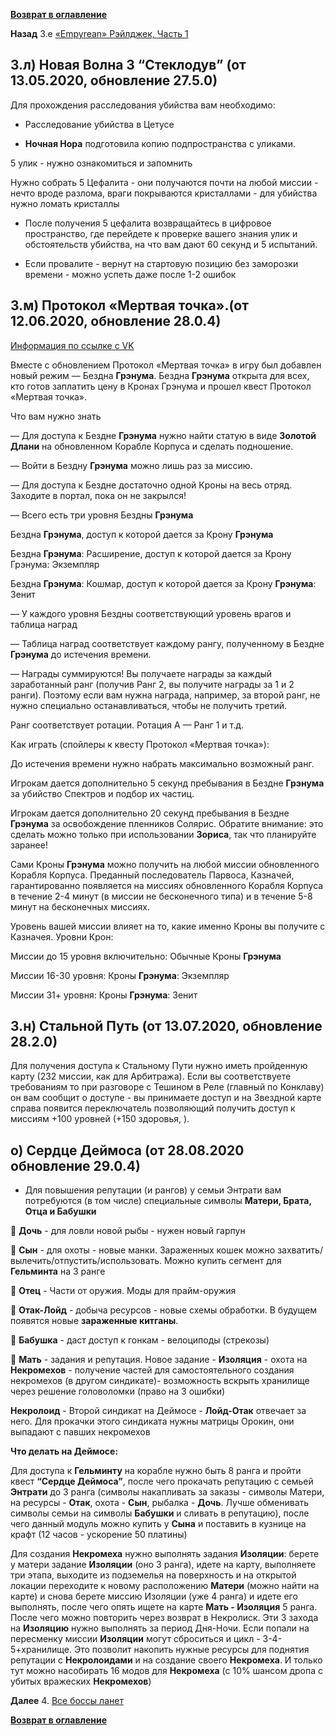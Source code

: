 **[Возврат в оглавление](index.md)**

**Назад** 3.е [«Empyrean» Рэйлджек, Часть 1](03_f.md)



## 3.л) Новая Волна 3 “Стеклодув” (от 13.05.2020, обновление 27.5.0)

Для прохождения расследования убийства вам необходимо:

- Расследование убийства в Цетусе

- **Ночная Нора** подготовила копию подпространства с уликами. 

5 улик - нужно ознакомиться и запомнить

Нужно собрать 5 Цефалита - они получаются почти на любой миссии - нечто вроде разлома, враги покрываются кристаллами - для убийства нужно ломать кристаллы

- После получения 5 цефалита возвращайтесь в цифровое пространство, где перейдете к проверке вашего знания улик и обстоятельств убийства, на что вам дают 60 секунд и 5 испытаний.

- Если провалите - вернут на стартовую позицию без заморозки времени - можно успеть даже после 1-2 ошибок


## 3.м) Протокол «Мертвая точка».(от 12.06.2020, обновление 28.0.4)

[Информация по ссылке с VK](https://vk.com/@wisoru-spoiler-tablicy-nagrad-i-shansa-vypadeniya-dlya-novogo-rezhi)

Вместе с обновлением Протокол «Мертвая точка» в игру был добавлен новый режим — Бездна **Грэнума**. Бездна **Грэнума** открыта для всех, кто готов заплатить цену в Кронах Грэнума и прошел квест Протокол «Мертвая точка».

Что вам нужно знать

— Для доступа к Бездне **Грэнума** нужно найти статую в виде **Золотой Длани** на обновленном Корабле Корпуса и сделать подношение.

— Войти в Бездну **Грэнума** можно лишь раз за миссию.

— Для доступа к Бездне достаточно одной Кроны на весь отряд. Заходите в портал, пока он не закрылся!

— Всего есть три уровня Бездны **Грэнума**

Бездна **Грэнума**, доступ к которой дается за Крону **Грэнума**

Бездна **Грэнума**: Расширение, доступ к которой дается за Крону Грэнума: Экземпляр

Бездна **Грэнума**: Кошмар, доступ к которой дается за Крону **Грэнума**: Зенит

— У каждого уровня Бездны соответствующий уровень врагов и таблица наград

— Таблица наград соответствует каждому рангу, полученному в Бездне **Грэнума** до истечения времени.

— Награды суммируются! Вы получаете награды за каждый заработанный ранг (получив Ранг 2, вы получите награды за 1 и 2 ранги). Поэтому если вам нужна награда, например, за второй ранг, не нужно специально останавливаться, чтобы не получить третий.

Ранг соответствует ротации. Ротация А — Ранг 1 и т.д.

Как играть (спойлеры к квесту Протокол «Мертвая точка»):

До истечения времени нужно набрать максимально возможный ранг.

Игрокам дается дополнительно 5 секунд пребывания в Бездне **Грэнума** за убийство Спектров и подбор их частиц.

Игрокам дается дополнительно 20 секунд пребывания в Бездне **Грэнума** за освобождение пленников Солярис. Обратите внимание: это сделать можно только при использовании **Зориса**, так что планируйте заранее!

Сами Кроны **Грэнума** можно получить на любой миссии обновленного Корабля Корпуса. Преданный последователь Парвоса, Казначей, гарантированно появляется на миссиях обновленного Корабля Корпуса в течение 2-4 минут (в миссии не бесконечного типа) и в течение 5-8 минут на бесконечных миссиях.

Уровень вашей миссии влияет на то, какие именно Кроны вы получите с Казначея. Уровни Крон:

Миссии до 15 уровня включительно: Обычные Кроны **Грэнума**

Миссии 16-30 уровня: Кроны **Грэнума**: Экземпляр

Миссии 31+ уровня: Кроны **Грэнума**: Зенит


## 3.н) Стальной Путь (от 13.07.2020, обновление 28.2.0)

Для получения доступа к Стальному Пути нужно иметь пройденную карту (232 миссии, как для Арбитража). Если вы соответствуете требованиям то при разговоре с Тешином в Реле (главный по Конклаву) он вам сообщит о доступе - вы принимаете доступ и на Звездной карте справа появится переключатель позволяющий получить доступ к миссиям +100 уровней (+150 здоровья, ). 


## о) Сердце Деймоса (от 28.08.2020 обновление 29.0.4)

- Для повышения репутации (и рангов) у семьи Энтрати вам потребуются (в том числе) специальные символы **Матери, Брата, Отца и Бабушки**

📍 **Дочь** - для ловли новой рыбы - нужен новый гарпун

📍 **Сын** - для охоты - новые манки. Зараженных кошек можно захватить/вылечить/отпустить/использовать. Можно купить сегмент для **Гельминта** на 3 ранге

📍 **Отец** - Части от оружия. Моды для прайм-оружия

📍 **Отак-Лойд** - добыча ресурсов - новые схемы обработки. В будущем появятся новые **зараженные китганы**.

📍 **Бабушка** - даст доступ к гонкам - велоциподы (стрекозы)

📍 **Мать** - задания и репутация. Новое задание - **Изоляция** - охота на **Некромехов** - получение частей для самостоятельного создания некромехов (в другом синдикате)- возможность вскрыть хранилище через решение головоломки (право на 3 ошибки)

**Некролоид** - Второй синдикат на Деймосе - **Лойд-Отак** отвечает за него. Для прокачки этого синдиката нужны матрицы Орокин, они выпадают с павших некромехов 

**Что делать на Деймосе:**

Для доступа к **Гельминту** на корабле нужно быть 8 ранга и пройти квест **“Сердце Деймоса”**, после чего прокачать репутацию с семьей **Энтрати** до 3 ранга (символы накапливать за заказы - символы Матери, на ресурсы - **Отак**, охота - **Сын**, рыбалка - **Дочь**. Лучше обменивать символы семьи на символы **Бабушки** и сливать в репутацию), после чего данный модуль можно купить у **Сына** и поставить в кузнице на крафт (12 часов - ускорение 50 платины)

Для создания **Некромеха** нужно выполнять задания **Изоляции**: берете у матери задание **Изоляции** (оно 3 ранга), идете на карту, выполняете три этапа, выходите из подземелья на поверхность и на открытой локации переходите к новому расположению **Матери** (можно найти на карте) и снова берете миссию Изоляции (уже 4 ранга) и идете его выполнять, после чего опять ищете на карте **Мать - Изоляция** 5 ранга. После чего можно повторить через возврат в Некролиск. Эти 3 захода на **Изоляцию** нужно выполнять за период Дня-Ночи. Если попали на пересменку миссии **Изоляции** могут сброситься и цикл - 3-4-5+хранилище. Это позволит накопить нужные ресурсы для поднятия репутации с **Некролоидами** и на создание своего **Некромеха**. И только тут можно насобирать 16 модов для **Некромеха** (с 10% шансом дропа с убитых вражеских **Некромехов**)



**Далее** 4. [Все боссы ланет](04.md)

**[Возврат в оглавление](index.md)**